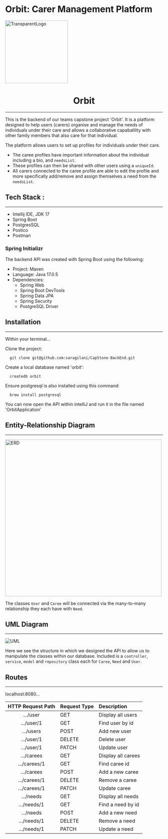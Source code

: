 # Orbit: Carer Management Platform
<img alt="TransparentLogo" src="https://user-images.githubusercontent.com/68750584/219557422-e9f048b4-2910-4c5b-b724-faf8792d4d9c.png" height="200"/>
<h1 align="center" >Orbit</h1>

---

This is the backend of our teams capstone project 'Orbit'. It is a platform designed to help users (carers) organise and manage the needs of individuals under their care and allows a collaborative capabalility with other family members that also care for that individual.

The platform allows users to set up profiles for individuals under their care. 
- The caree profiles have important information about the individual including a bio, and `needsList`.
- These profiles can then be shared with other users using a `uniqueId`. 
- All carers connected to the caree profile are able to edit the profile and more specifically add/remove and assign themselves a need from the `needsList`.
## Tech Stack :

---
- Intellij IDE, JDK 17
- Spring Boot
- PostgresSQL
- Postico
- Postman


### Spring Initializr

The backend API was created with Spring Boot using the following:

- Project: Maven
- Language: Java 17.0.5
- Dependencies:
  - Spring Web
  - Spring Boot DevTools 
  - Spring Data JPA
  - Spring Security
  - PostgreSQL Driver

## Installation 

---
Within your terminal...

Clone the project:

```
  git clone git@github.com:saragilani/CapStone-BackEnd.git
```
Create a local database named 'orbit':
```
  createdb orbit
```
Ensure postgresql is also installed using this command:
```
  brew install postgresql
```

You can now open the API within intelliJ and run it in the file named 'OrbitApplication'

## Entity-Relationship Diagram

---

<img alt="ERD" src="https://user-images.githubusercontent.com/68750584/219558606-b2867198-30b5-484f-85ab-77b9b6ad332d.png" height="500"/>

The classes `User` and `Caree` will be connected via the many-to-many relationship they each have with `Need`.

## UML Diagram

---

<img alt="UML" src="https://user-images.githubusercontent.com/68750584/219558998-030767ec-eca4-4c51-808f-b25966e0f809.png"/>


Here we see the structure in which we designed the API to allow us to manipulate the classes within our database. Included is a `controller`, `service`, `model` and `repository` class each for `Caree`, `Need` and `User`. 

## Routes 

---
 localhost:8080...

| HTTP Request Path | Request Type | Description        |
|:-----------------:|:-------------|:-------------------|
|     .../user      | GET          | Display all users  |
|    .../user/1     | GET          | Find user by id    |
|     .../users     | POST         | Add new user       |
|    .../user/1     | DELETE       | Delete user        |
|    .../user/1     | PATCH        | Update user        |
|    .../carees     | GET          | Display all carees |
|   .../carees/1    | GET          | Find caree id      |
|    .../carees     | POST         | Add a new caree    |
|   .../carees/1    | DELETE       | Remove a caree     |
|   .../carees/1    | PATCH        | Update caree       |
|     .../needs     | GET          | Display all needs  |
|    .../needs/1    | GET          | Find a need by id  |
|     .../needs     | POST         | Add a new need     |
|    .../needs/1    | DELETE       | Remove a need      |
|    .../needs/1    | PATCH        | Update a need      |

